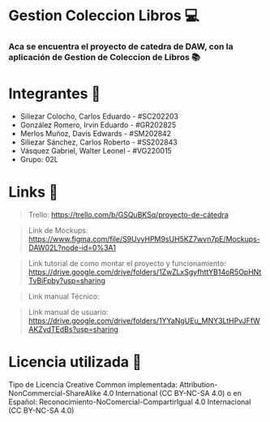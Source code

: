 
# Gestion Coleccion Libros 💻

### Aca se encuentra el proyecto de catedra de DAW, con la aplicación de Gestion de Coleccion de Libros 📚



# Integrantes 👤

- Siliezar Colocho, Carlos Eduardo - #SC202203
- González Romero, Irvin Eduardo - #GR202825
- Merlos Muñoz, Davis Edwards - #SM202842
- Siliezar Sánchez, Carlos Roberto - #SS202843
- Vásquez Gabriel, Walter Leonel - #VG220015
- Grupo: 02L



# Links 🔗

> Trello: https://trello.com/b/GSQuBKSq/proyecto-de-cátedra

> Link de Mockups: https://www.figma.com/file/S9UvyHPM9sUH5KZ7wvn7pE/Mockups-DAW02L?node-id=0%3A1

> Link tutorial de como montar el proyecto y funcionamiento: https://drive.google.com/drive/folders/1ZwZLxSgyfhttYB14oR5OpHNtTvBiFpby?usp=sharing

> Link manual Técnico: 

> Link manual de usuario: https://drive.google.com/drive/folders/1YYaNgUEu_MNY3LtHPvJFfWAKZydTEdBs?usp=sharing


# Licencia utilizada 📓

Tipo de Licencia Creative Common implementada: Attribution-NonCommercial-ShareAlike 4.0 International (CC BY-NC-SA 4.0) o en Español:  Reconocimiento-NoComercial-CompartirIgual 4.0 Internacional (CC BY-NC-SA 4.0)



